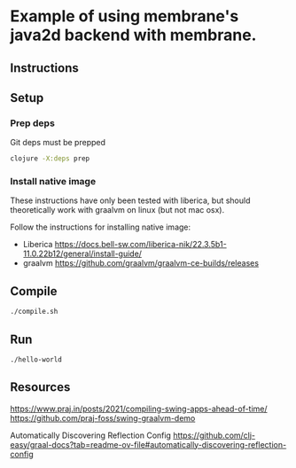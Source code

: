 
# Example of using membrane's java2d backend with membrane.

## Instructions

## Setup


### Prep deps
Git deps must be prepped

```sh
clojure -X:deps prep 
```

### Install native image

These instructions have only been tested with liberica, but should theoretically work with graalvm on linux (but not mac osx).

Follow the instructions for installing native image:
- Liberica https://docs.bell-sw.com/liberica-nik/22.3.5b1-11.0.22b12/general/install-guide/
- graalvm https://github.com/graalvm/graalvm-ce-builds/releases

## Compile

```sh
./compile.sh
```

## Run

```sh
./hello-world
```


## Resources

https://www.praj.in/posts/2021/compiling-swing-apps-ahead-of-time/
https://github.com/praj-foss/swing-graalvm-demo

Automatically Discovering Reflection Config
https://github.com/clj-easy/graal-docs?tab=readme-ov-file#automatically-discovering-reflection-config

